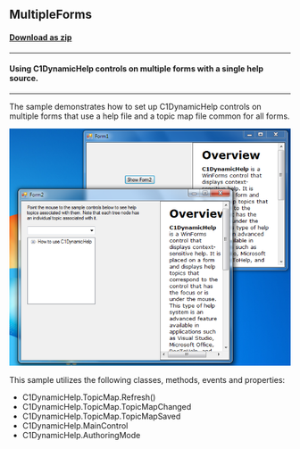 ## MultipleForms
#### [Download as zip](https://grapecity.github.io/DownGit/#/home?url=https://github.com/GrapeCity/ComponentOne-WinForms-Samples/tree/master/NetFramework\DynamicHelp\CS\MultipleForms)
____
#### Using C1DynamicHelp controls on multiple forms with a single help source. 
____
The sample demonstrates how to set up C1DynamicHelp controls on multiple forms that use a help file and a topic map file common for all forms.

![screenshot](screenshot.PNG)

This sample utilizes the following classes, methods, events and properties:

* C1DynamicHelp.TopicMap.Refresh()
* C1DynamicHelp.TopicMap.TopicMapChanged
* C1DynamicHelp.TopicMap.TopicMapSaved
* C1DynamicHelp.MainControl
* C1DynamicHelp.AuthoringMode
